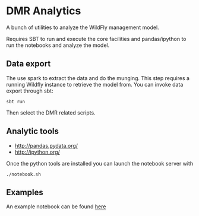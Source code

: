 # DMR Analytics

A bunch of utilities to analyze the WildFly management model.

Requires SBT to run and execute the core facilities and pandas/ipython to run the notebooks and analyze the model.

## Data export

The use spark to extract the data and do the munging. 
This step requires a running Wildfly instance to retrieve the model from. You can invoke data export through sbt:

`sbt run`

Then select the DMR related scripts. 

## Analytic tools
- http://pandas.pydata.org/
- http://ipython.org/

Once the python tools are installed you can launch the notebook server with 

`./notebook.sh`

## Examples

An example notebook can be found [here](http://nbviewer.ipython.org/github/hal/dmr.analytics/blob/master/notebooks/AttributeMetaData.ipynb)
